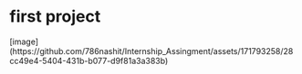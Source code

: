 <h1>first project</h1>
[image](https://github.com/786nashit/Internship_Assingment/assets/171793258/28cc49e4-5404-431b-b077-d9f81a3a383b)

